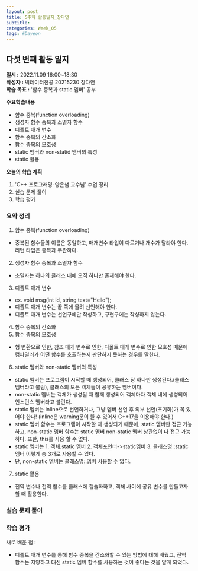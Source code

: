 ```yaml
---
layout: post
title: 5주차 활동일지_장다연
subtitle:
categories: Week_05
tags: #Dayeon
---
```

## 다섯 번째 활동 일지
**일시 :** 2022.11.09 16:00~18:30  
**작성자 :** 빅데이터전공 20215230 장다연  
**학습 목표 :** '함수 중복과 static 멤버' 공부

**주요학습내용**
- 함수 중복(function overloading)
- 생성자 함수 중복과 소멸자 함수
- 디폴트 매개 변수
- 함수 중복의 간소화
- 함수 중복의 모호성
- static 멤버와 non-statid 멤버의 특성
- static 활용

**오늘의 학습 계획**
1. 'C++ 프로그래밍-양은샘 교수님' 수업 정리
2. 실습 문제 풀이
3. 학습 평가

### 요약 정리
1. 함수 중복(function overloading)
 - 중복된 함수들의 이름은 동일하고, 매개변수 타입이 다르거나 개수가 달라야 한다. 리턴 타입은 중복과 무관하다.
2. 생성자 함수 중복과 소멸자 함수
 - 소멸자는 하나의 클래스 내에 오직 하나만 존재해야 한다.
3. 디폴트 매개 변수
 - ex. void msg(int id, string text="Hello");
 - 디폴트 매개 변수는 끝 쪽에 몰려 선언해야 한다.
 - 디폴트 매개 변수는 선언구에만 작성하고, 구현구에는 작성하지 않는다.
4. 함수 중복의 간소화
5. 함수 중복의 모호성
 - 형 변환으로 인한, 참조 매개 변수로 인한, 디폴트 매개 변수로 인한 모호성 때문에 컴파일러가 어떤 함수를 호출하는지 판단하지 못하는 경우를 말한다.
6. static 멤버와 non-static 멤버의 특성
 - static 멤버는 프로그램이 시작할 때 생성되어, 클래스 당 하나만 생성된다.(클래스 멤버라고 불림), 클래스의 모든 객체들이 공유하는 멤버이다.
 - non-static 멤버는 객체가 생성될 때 함께 생성되어 객체마다 객체 내에 생성되어 인스턴스 멤버라고 불린다.
 - static 멤버는 inline으로 선언하거나, 그냥 멤버 선언 후 외부 선언(초기화)가 꼭 있어야 한다! (inline은 warning문이 뜰 수 있어서 C++17을 이용해야 한다.)
 - static 멤버 함수는 프로그램이 시작할 때 생성되기 때문에, static 멤버만 접근 가능하고, non-static 멤버 함수는 static 멤버 non-static 멤버 상관없이 다 접근 가능하다. 또한, this를 사용 할 수 없다.
 - static 멤버는 1. 객체.static 멤버 2. 객체포인터->static멤버 3. 클래스명::static멤버 이렇게 총 3개로 사용할 수 있다.
 - 단, non-static 멤버는 클래스명::멤버 사용할 수 없다.
7. static 활용
 - 전역 변수나 전역 함수를 클래스에 캡술화하고, 객체 사이에 공유 변수를 만들고자 할 때 활용한다.

### 실습 문제 풀이
<script src="https://gist.github.com/ABCplus22/89af5d6ce669aa4a902c91bb7a9ffde5.js"></script>


### 학습 평가
새로 배운 점 : 
 - 디폴트 매개 변수를 통해 함수 중복을 간소화할 수 있는 방법에 대해 배웠고, 전역 함수는 지양하고 대신 static 멤버 함수를 사용하는 것이 좋다는 것을 알게 되었다.
